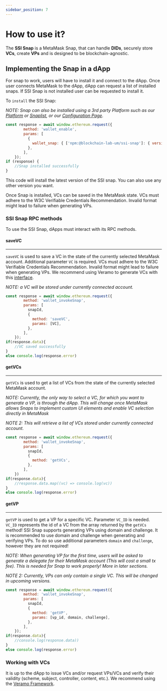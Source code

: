 ```yaml
---
sidebar_position: 7
---
```


# How to use it?

The **SSI Snap** is a MetaMask Snap, that can handle **DIDs**, securely store **VCs**, create **VPs** and is designed to be blockchain-agnostic.

## Implementing the Snap in a dApp

For snap to work, users will have to install it and connect to the dApp. Once user connects MetaMask to the dApp, dApp can request a list of installed snaps. If SSI Snap is not installed user can be requested to install it.

To `install` the SSI Snap:

_NOTE:_ _Snap can also be installed using a 3rd party Platform such as our [Platform](https://blockchain-lab-um.github.io/course-dapp/) or [Snaplist](https://snaplist.org/), or our [Configuration Page](../config)._

```js
const response = await window.ethereum.request({
        method: 'wallet_enable',
        params: [
          {
            wallet_snap: { ['npm:@blockchain-lab-um/ssi-snap']: { version: 'latest' } },
          },
        ],
    });
if (response) {
    //Snap installed successfully
}
```

This code will install the latest version of the SSI snap. You can also use any other version you want.

Once Snap is installed, VCs can be saved in the MetaMask state. VCs must adhere to the W3C Verifiable Credentials Recommendation. Invalid format might lead to failure when generating VPs.

### SSI Snap RPC methods

To use the SSI Snap, dApps must interact with its RPC methods.

#### saveVC

---

`saveVC` is used to save a VC in the state of the currently selected MetaMask account. Additional parameter `VC` is required. VCs must adhere to the W3C Verifiable Credentials Recommendation. Invalid format might lead to failure when generating VPs. We recommend using Veramo to generate VCs with this [interface](https://veramo.io/docs/api/core.verifiablecredential).

_NOTE:_ _a VC will be stored under currently connected account._

```js
const response = await window.ethereum.request({
        method: 'wallet_invokeSnap',
        params: [
          snapId,
          {
            method: 'saveVC',
            params: [VC],
          },
        ],
    });
if(response.data){
    //VC saved successfully
}
else console.log(response.error)
```

#### getVCs

---

`getVCs` is used to get a list of VCs from the state of the currently selected MetaMask account.

_NOTE: Currently, the only way to select a VC, for which you want to generate a VP, is through the dApp. This will change once MetaMask allows Snaps to implement custom UI elements and enable VC selection directly in MetaMask_

_NOTE 2:_ _This will retrieve a list of VCs stored under currently connected account._

```js
const response = await window.ethereum.request({
        method: 'wallet_invokeSnap',
        params: [
          snapId,
          {
            method: 'getVCs',
          },
        ],
    })
if(response.data){
    //response.data.map((vc) => console.log(vc))
}
else console.log(response.error)

```

#### getVP

---

`getVP` is used to get a VP for a specific VC. Parameter `VC_ID` is needed. `VC_ID` represents the id of a VC from the array returned by the `getVCs` method! SSI Snap supports generating VPs using domain and challenge. It is recommended to use domain and challenge when generating and verifying VPs. To do so use additional parameters `domain` and `challenge`, however they are not required!

_NOTE:_ _When generating VP for the first time, users will be asked to generate a delegate for their MetaMask account (This will cost a small tx fee). This is needed for Snap to work properly! More in later sections._

_NOTE 2: Currently, VPs can only contain a single VC. This will be changed in upcoming versions._

```js
const response = await window.ethereum.request({
        method: 'wallet_invokeSnap',
        params: [
          snapId,
          {
            method: 'getVP',
            params: [vp_id, domain, challenge],
          },
        ],
    });
if(response.data){
    //console.log(response.data))
}
else console.log(response.error)
```

### Working with VCs

It is up to the dApp to issue VCs and/or request VPs/VCs and verify their validity (scheme, subject, controller, content, etc.). We recommend using the [Veramo Framework](https://veramo.io/).
